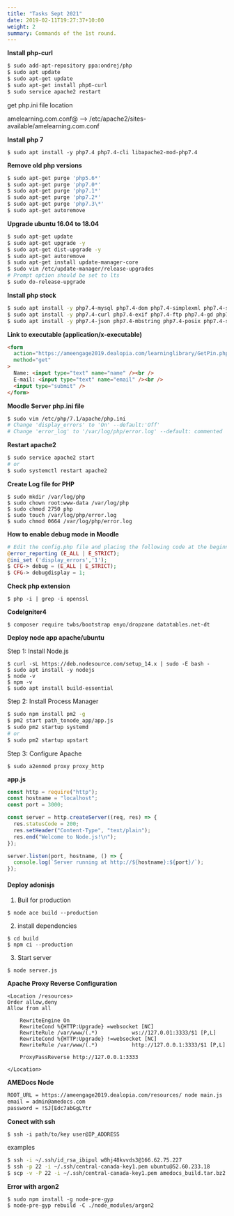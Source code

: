 ```yaml
---
title: "Tasks Sept 2021"
date: 2019-02-11T19:27:37+10:00
weight: 2
summary: Commands of the 1st round.
---
```


**Install php-curl**

```Bash
$ sudo add-apt-repository ppa:ondrej/php
$ sudo apt update
$ sudo apt-get update
$ sudo apt-get install php6-curl
$ sudo service apache2 restart
```

get php.ini file location

amelearning.com.conf@ --> /etc/apache2/sites-available/amelearning.com.conf

**Install php 7**

```
$ sudo apt install -y php7.4 php7.4-cli libapache2-mod-php7.4
```

**Remove old php versions**

```Bash
$ sudo apt-get purge 'php5.6*'
$ sudo apt-get purge 'php7.0*'
$ sudo apt-get purge 'php7.1*'
$ sudo apt-get purge 'php7.2*'
$ sudo apt-get purge 'php7.3\*'
$ sudo apt-get autoremove
```

**Upgrade ubuntu 16.04 to 18.04**

```Bash
$ sudo apt-get update
$ sudo apt-get upgrade -y
$ sudo apt-get dist-upgrade -y
$ sudo apt-get autoremove
$ sudo apt-get install update-manager-core
$ sudo vim /etc/update-manager/release-upgrades
# Prompt option should be set to lts
$ sudo do-release-upgrade
```

**Install php stock**

```Bash
$ sudo apt install -y php7.4-mysql php7.4-dom php7.4-simplexml php7.4-ssh2 php7.4-xml php7.4-xmlreader
$ sudo apt install -y php7.4-curl php7.4-exif php7.4-ftp php7.4-gd php7.4-iconv php7.4-imagick
$ sudo apt install -y php7.4-json php7.4-mbstring php7.4-posix php7.4-sockets php7.4-tokenizer
```

**Link to executable (application/x-executable)**

```html
<form
  action="https://ameengage2019.dealopia.com/learninglibrary/GetPin.php"
  method="get"
>
  Name: <input type="text" name="name" /><br />
  E-mail: <input type="text" name="email" /><br />
  <input type="submit" />
</form>
```

**Moodle Server**
**php.ini file**

```Bash
$ sudo vim /etc/php/7.1/apache/php.ini
# Change 'display_errors' to 'On' --default:'Off'
# Change 'error_log' to '/var/log/php/error.log' --default: commented
```

**Restart apache2**

```Bash
$ sudo service apache2 start
# or
$ sudo systemctl restart apache2
```

**Create Log file for PHP**

```
$ sudo mkdir /var/log/php
$ sudo chown root:www-data /var/log/php
$ sudo chmod 2750 php
$ sudo touch /var/log/php/error.log
$ sudo chmod 0664 /var/log/php/error.log
```

**How to enable debug mode in Moodle**

```php
# Edit the config.php file and placing the following code at the beginning:
@error_reporting (E_ALL | E_STRICT);
@ini_set ('display_errors','1');
$ CFG-> debug = (E_ALL | E_STRICT);
$ CFG-> debugdisplay = 1;
```

**Check php extension**

```
$ php -i | grep -i openssl
```

**CodeIgniter4**

```
$ composer require twbs/bootstrap enyo/dropzone datatables.net-dt
```

**Deploy node app apache/ubuntu**

Step 1: Install Node.js

```console
$ curl -sL https://deb.nodesource.com/setup_14.x | sudo -E bash -
$ sudo apt install -y nodejs
$ node -v
$ npm -v
$ sudo apt install build-essential
```

Step 2: Install Process Manager

```Bash
$ sudo npm install pm2 -g
$ pm2 start path_tonode_app/app.js
$ sudo pm2 startup systemd
# or
$ sudo pm2 startup upstart
```

Step 3: Configure Apache

```
$ sudo a2enmod proxy proxy_http
```

**app.js**

```JavaScript
const http = require("http");
const hostname = "localhost";
const port = 3000;

const server = http.createServer((req, res) => {
  res.statusCode = 200;
  res.setHeader("Content-Type", "text/plain");
  res.end("Welcome to Node.js!\n");
});

server.listen(port, hostname, () => {
  console.log(`Server running at http://${hostname}:${port}/`);
});
```

#### Deploy adonisjs

1. Buil for production

```
$ node ace build --production
```

2. install dependencies

```console
$ cd build
$ npm ci --production
```

3. Start server

```
$ node server.js
```

**Apache Proxy Reverse Configuration**

```ApacheConf
<Location /resources>
Order allow,deny
Allow from all

    RewriteEngine On
    RewriteCond %{HTTP:Upgrade} =websocket [NC]
    RewriteRule /var/www/(.*)           ws://127.0.01:3333/$1 [P,L]
    RewriteCond %{HTTP:Upgrade} !=websocket [NC]
    RewriteRule /var/www/(.*)           http://127.0.0.1:3333/$1 [P,L]

    ProxyPassReverse http://127.0.0.1:3333

</Location>
```

**AMEDocs Node**

```Bash
ROOT_URL = https://ameengage2019.dealopia.com/resources/ node main.js
email = admin@amedocs.com
password = !SJ[Edc7abGgLYtr
```

**Conect with ssh**

```console
$ ssh -i path/to/key user@IP_ADDRESS
```

examples

```Bash
$ ssh -i ~/.ssh/id_rsa_ibipul w8hj48kvvds3@166.62.75.227
$ ssh -p 22 -i ~/.ssh/central-canada-key1.pem ubuntu@52.60.233.18
$ scp -v -P 22 -i ~/.ssh/central-canada-key1.pem amedocs_build.tar.bz2 ubuntu@52.60.233.18:/ebs/amedocs/
```

**Error with argon2**

```
$ sudo npm install -g node-pre-gyp
$ node-pre-gyp rebuild -C ./node_modules/argon2
```
